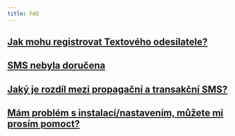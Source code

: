 ```yaml
---
title: FAQ
---
```


## [Jak mohu registrovat Textového odesílatele?](text-sender-id-registration.md#jak-mohu-registrovat-textového-odesílatele)

## [SMS nebyla doručena](sms-not-delivered.md)

## [Jaký je rozdíl mezi propagační a transakční SMS?](difference-promotional-transactional-sms.md)

## [Mám problém s instalací/nastavením, můžete mi prosím pomoct?](installation-setting-problem.md)
